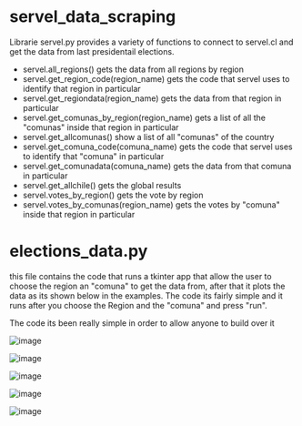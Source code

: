 # servel_data_scraping

Librarie servel.py provides a variety of functions to connect to servel.cl and get the data from last presidentail elections.

* servel.all_regions() gets the data from all regions by region
* servel.get_region_code(region_name) gets the code that servel uses to identify that region in particular
* servel.get_regiondata(region_name) gets the data from that region in particular
* servel.get_comunas_by_region(region_name) gets a list of all the "comunas" inside that region in particular
* servel.get_allcomunas() show a list of all "comunas" of the country
* servel.get_comuna_code(comuna_name) gets the code that servel uses to identify that "comuna" in particular
* servel.get_comunadata(comuna_name) gets the data from that comuna in particular
* servel.get_allchile() gets the global results
* servel.votes_by_region() gets the vote by region
* servel.votes_by_comunas(region_name) gets the votes by "comuna" inside that region in particular

# elections_data.py

this file contains the code that runs a tkinter app that allow the user to choose the region an "comuna" to get the data from, after that it plots the data as its shown below in the examples. The code its fairly simple and it runs after you choose the Region and the "comuna" and press "run".

The code its been really simple in order to allow anyone to build over it 

![image](https://user-images.githubusercontent.com/81306499/144476047-de390448-b1da-4b08-a7f4-8a27fe45bf17.png)

![image](https://user-images.githubusercontent.com/81306499/144476188-9baced06-02ed-469d-a971-1e1b9fc3febb.png)

![image](https://user-images.githubusercontent.com/81306499/144476338-c7aaf7e8-5111-449d-9ffb-5974e955694b.png)

![image](https://user-images.githubusercontent.com/81306499/144476455-68719ec5-d0a5-41d9-929f-e7f82f852790.png)

![image](https://user-images.githubusercontent.com/81306499/144476511-2e166be0-f242-4166-887f-12357ce34937.png)
